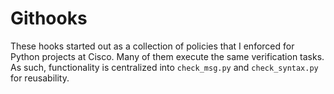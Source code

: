 # Githooks

These hooks started out as a collection of policies that I enforced for
Python projects at Cisco. Many of them execute the same verification tasks.
As such, functionality is centralized into `check_msg.py` and `check_syntax.py`
for reusability.
